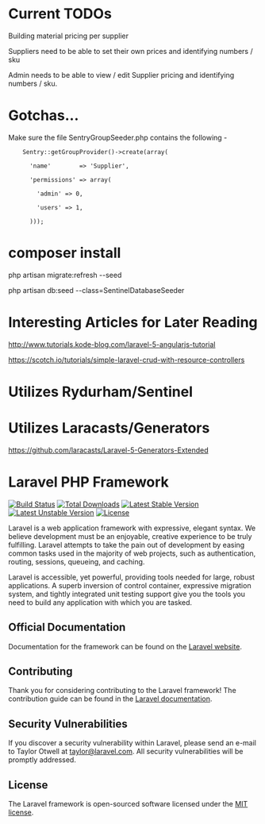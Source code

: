 # Current TODOs

Building material pricing per supplier

Suppliers need to be able to set their own prices and identifying numbers / sku

Admin needs to be able to view / edit Supplier pricing and identifying numbers / sku.

# Gotchas...
Make sure the file SentryGroupSeeder.php contains the following -

        Sentry::getGroupProvider()->create(array(

          'name'        => 'Supplier',

          'permissions' => array(

            'admin' => 0,

            'users' => 1,
            
          )));


# composer install

php artisan migrate:refresh --seed

php artisan db:seed --class=SentinelDatabaseSeeder


# Interesting Articles for Later Reading

http://www.tutorials.kode-blog.com/laravel-5-angularjs-tutorial

https://scotch.io/tutorials/simple-laravel-crud-with-resource-controllers

# Utilizes Rydurham/Sentinel
# Utilizes Laracasts/Generators
https://github.com/laracasts/Laravel-5-Generators-Extended

# Laravel PHP Framework

[![Build Status](https://travis-ci.org/laravel/framework.svg)](https://travis-ci.org/laravel/framework)
[![Total Downloads](https://poser.pugx.org/laravel/framework/d/total.svg)](https://packagist.org/packages/laravel/framework)
[![Latest Stable Version](https://poser.pugx.org/laravel/framework/v/stable.svg)](https://packagist.org/packages/laravel/framework)
[![Latest Unstable Version](https://poser.pugx.org/laravel/framework/v/unstable.svg)](https://packagist.org/packages/laravel/framework)
[![License](https://poser.pugx.org/laravel/framework/license.svg)](https://packagist.org/packages/laravel/framework)

Laravel is a web application framework with expressive, elegant syntax. We believe development must be an enjoyable, creative experience to be truly fulfilling. Laravel attempts to take the pain out of development by easing common tasks used in the majority of web projects, such as authentication, routing, sessions, queueing, and caching.

Laravel is accessible, yet powerful, providing tools needed for large, robust applications. A superb inversion of control container, expressive migration system, and tightly integrated unit testing support give you the tools you need to build any application with which you are tasked.

## Official Documentation

Documentation for the framework can be found on the [Laravel website](http://laravel.com/docs).

## Contributing

Thank you for considering contributing to the Laravel framework! The contribution guide can be found in the [Laravel documentation](http://laravel.com/docs/contributions).

## Security Vulnerabilities

If you discover a security vulnerability within Laravel, please send an e-mail to Taylor Otwell at taylor@laravel.com. All security vulnerabilities will be promptly addressed.

## License

The Laravel framework is open-sourced software licensed under the [MIT license](http://opensource.org/licenses/MIT).
